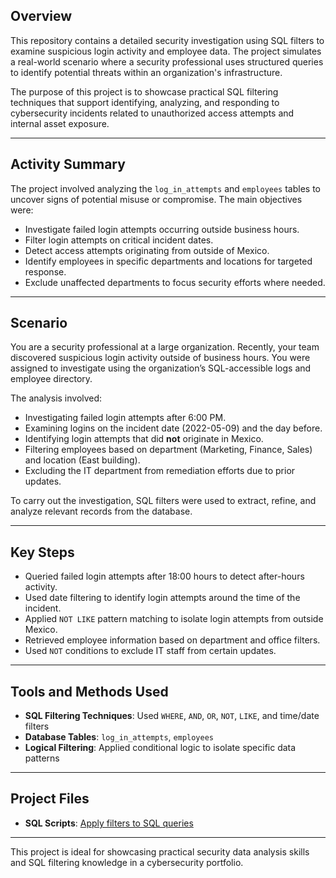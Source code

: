 ## Overview

This repository contains a detailed security investigation using SQL filters to examine suspicious login activity and employee data. The project simulates a real-world scenario where a security professional uses structured queries to identify potential threats within an organization's infrastructure.

The purpose of this project is to showcase practical SQL filtering techniques that support identifying, analyzing, and responding to cybersecurity incidents related to unauthorized access attempts and internal asset exposure.

---

## Activity Summary

The project involved analyzing the `log_in_attempts` and `employees` tables to uncover signs of potential misuse or compromise. The main objectives were:

- Investigate failed login attempts occurring outside business hours.
- Filter login attempts on critical incident dates.
- Detect access attempts originating from outside of Mexico.
- Identify employees in specific departments and locations for targeted response.
- Exclude unaffected departments to focus security efforts where needed.

---

## Scenario

You are a security professional at a large organization. Recently, your team discovered suspicious login activity outside of business hours. You were assigned to investigate using the organization’s SQL-accessible logs and employee directory.

The analysis involved:
- Investigating failed login attempts after 6:00 PM.
- Examining logins on the incident date (2022-05-09) and the day before.
- Identifying login attempts that did **not** originate in Mexico.
- Filtering employees based on department (Marketing, Finance, Sales) and location (East building).
- Excluding the IT department from remediation efforts due to prior updates.

To carry out the investigation, SQL filters were used to extract, refine, and analyze relevant records from the database.

---

## Key Steps

- Queried failed login attempts after 18:00 hours to detect after-hours activity.
- Used date filtering to identify login attempts around the time of the incident.
- Applied `NOT LIKE` pattern matching to isolate login attempts from outside Mexico.
- Retrieved employee information based on department and office filters.
- Used `NOT` conditions to exclude IT staff from certain updates.

---

## Tools and Methods Used

- **SQL Filtering Techniques**: Used `WHERE`, `AND`, `OR`, `NOT`, `LIKE`, and time/date filters
- **Database Tables**: `log_in_attempts`, `employees`
- **Logical Filtering**: Applied conditional logic to isolate specific data patterns

---

## Project Files

- **SQL Scripts**: [Apply filters to SQL queries](./Apply%20filters%20to%20SQL%20queries.pdf)

---

This project is ideal for showcasing practical security data analysis skills and SQL filtering knowledge in a cybersecurity portfolio.
